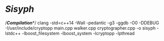 # _Sisyph_
/***************************Compilation****************************/
clang -std=c++14 -Wall -pedantic -g3 -ggdb -O0 -DDEBUG -I/usr/include/cryptopp main.cpp walker.cpp cryptographer.cpp -o sisyph -lstdc++ -lboost_filesystem -lboost_system -lcryptopp -lpthread

